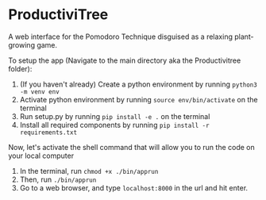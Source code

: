 # ProductiviTree
A web interface for the Pomodoro Technique disguised as a relaxing plant-growing game.

To setup the app (Navigate to the main directory aka the Productivitree folder):

1. (If you haven't already) Create a python environment by running `python3 -m venv env`
2. Activate python environment by running `source env/bin/activate` on the terminal
3. Run setup.py by running `pip install -e .` on the terminal
4. Install all required components by running `pip install -r requirements.txt`

Now, let's activate the shell command that will allow you to run the code on your local computer
1. In the terminal, run `chmod +x ./bin/apprun`
2. Then, run `./bin/apprun`
3. Go to a web browser, and type `localhost:8000` in the url and hit enter.
